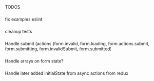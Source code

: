 TODOS
###
fix examples eslint
###
cleanup tests
###
Handle submit (actions (form.invalid, form.loading, form.actions.submit, form.submitting, form.invalidSubmit, form.submitted)
### 
Handle arrays on form state?
### 
Handle later added initialState from async actions from redux
